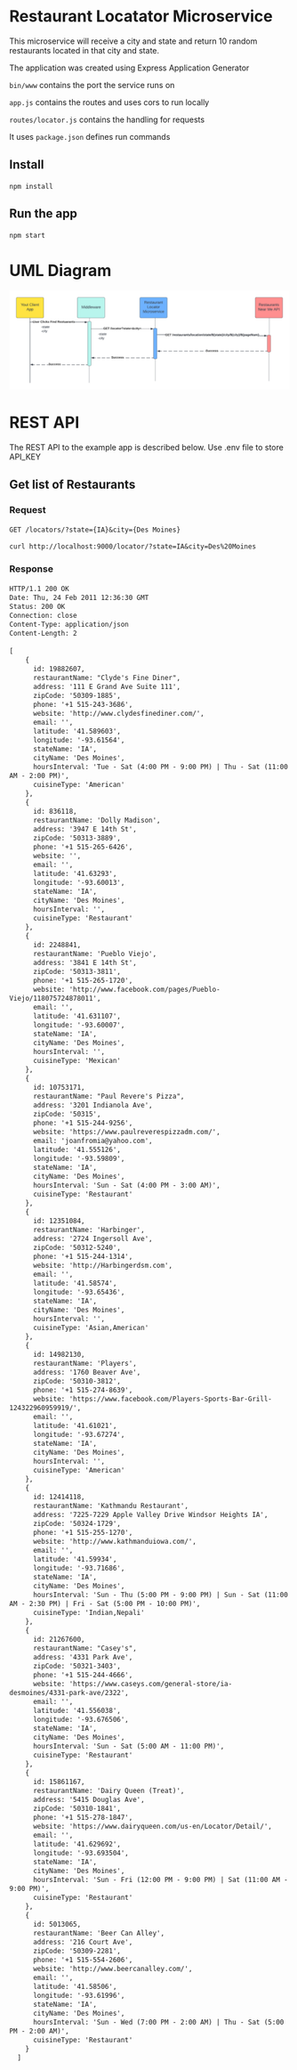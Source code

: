 # Restaurant Locatator Microservice

This microservice will receive a city and state and return 10 random restaurants located in that city and state.

The application was created using Express Application Generator

`bin/www` contains the port the service runs on

`app.js` contains the routes and uses cors to run locally

`routes/locator.js` contains the handling for requests

It uses `package.json` defines run commands

## Install

    npm install

## Run the app

    npm start

# UML Diagram
![UML](UML.png)

# REST API

The REST API to the example app is described below.
Use .env file to store API_KEY

## Get list of Restaurants

### Request

`GET /locators/?state={IA}&city={Des Moines}`

    curl http://localhost:9000/locator/?state=IA&city=Des%20Moines

### Response

    HTTP/1.1 200 OK
    Date: Thu, 24 Feb 2011 12:36:30 GMT
    Status: 200 OK
    Connection: close
    Content-Type: application/json
    Content-Length: 2

    [
        {
          id: 19882607,
          restaurantName: "Clyde's Fine Diner",
          address: '111 E Grand Ave Suite 111',
          zipCode: '50309-1885',
          phone: '+1 515-243-3686',
          website: 'http://www.clydesfinediner.com/',
          email: '',
          latitude: '41.589603',
          longitude: '-93.61564',
          stateName: 'IA',
          cityName: 'Des Moines',
          hoursInterval: 'Tue - Sat (4:00 PM - 9:00 PM) | Thu - Sat (11:00 AM - 2:00 PM)',
          cuisineType: 'American'
        },
        {
          id: 836118,
          restaurantName: 'Dolly Madison',
          address: '3947 E 14th St',
          zipCode: '50313-3889',
          phone: '+1 515-265-6426',
          website: '',
          email: '',
          latitude: '41.63293',
          longitude: '-93.60013',
          stateName: 'IA',
          cityName: 'Des Moines',
          hoursInterval: '',
          cuisineType: 'Restaurant'
        },
        {
          id: 2248841,
          restaurantName: 'Pueblo Viejo',
          address: '3841 E 14th St',
          zipCode: '50313-3811',
          phone: '+1 515-265-1720',
          website: 'http://www.facebook.com/pages/Pueblo-Viejo/118075724878011',
          email: '',
          latitude: '41.631107',
          longitude: '-93.60007',
          stateName: 'IA',
          cityName: 'Des Moines',
          hoursInterval: '',
          cuisineType: 'Mexican'
        },
        {
          id: 10753171,
          restaurantName: "Paul Revere's Pizza",
          address: '3201 Indianola Ave',
          zipCode: '50315',
          phone: '+1 515-244-9256',
          website: 'https://www.paulreverespizzadm.com/',
          email: 'joanfromia@yahoo.com',
          latitude: '41.555126',
          longitude: '-93.59809',
          stateName: 'IA',
          cityName: 'Des Moines',
          hoursInterval: 'Sun - Sat (4:00 PM - 3:00 AM)',
          cuisineType: 'Restaurant'
        },
        {
          id: 12351084,
          restaurantName: 'Harbinger',
          address: '2724 Ingersoll Ave',
          zipCode: '50312-5240',
          phone: '+1 515-244-1314',
          website: 'http://Harbingerdsm.com',
          email: '',
          latitude: '41.58574',
          longitude: '-93.65436',
          stateName: 'IA',
          cityName: 'Des Moines',
          hoursInterval: '',
          cuisineType: 'Asian,American'
        },
        {
          id: 14982130,
          restaurantName: 'Players',
          address: '1760 Beaver Ave',
          zipCode: '50310-3812',
          phone: '+1 515-274-8639',
          website: 'https://www.facebook.com/Players-Sports-Bar-Grill-124322960959919/',
          email: '',
          latitude: '41.61021',
          longitude: '-93.67274',
          stateName: 'IA',
          cityName: 'Des Moines',
          hoursInterval: '',
          cuisineType: 'American'
        },
        {
          id: 12414118,
          restaurantName: 'Kathmandu Restaurant',
          address: '7225-7229 Apple Valley Drive Windsor Heights IA',
          zipCode: '50324-1729',
          phone: '+1 515-255-1270',
          website: 'http://www.kathmanduiowa.com/',
          email: '',
          latitude: '41.59934',
          longitude: '-93.71686',
          stateName: 'IA',
          cityName: 'Des Moines',
          hoursInterval: 'Sun - Thu (5:00 PM - 9:00 PM) | Sun - Sat (11:00 AM - 2:30 PM) | Fri - Sat (5:00 PM - 10:00 PM)',
          cuisineType: 'Indian,Nepali'
        },
        {
          id: 21267600,
          restaurantName: "Casey's",
          address: '4331 Park Ave',
          zipCode: '50321-3403',
          phone: '+1 515-244-4666',
          website: 'https://www.caseys.com/general-store/ia-desmoines/4331-park-ave/2322',
          email: '',
          latitude: '41.556038',
          longitude: '-93.676506',
          stateName: 'IA',
          cityName: 'Des Moines',
          hoursInterval: 'Sun - Sat (5:00 AM - 11:00 PM)',
          cuisineType: 'Restaurant'
        },
        {
          id: 15861167,
          restaurantName: 'Dairy Queen (Treat)',
          address: '5415 Douglas Ave',
          zipCode: '50310-1841',
          phone: '+1 515-278-1847',
          website: 'https://www.dairyqueen.com/us-en/Locator/Detail/',
          email: '',
          latitude: '41.629692',
          longitude: '-93.693504',
          stateName: 'IA',
          cityName: 'Des Moines',
          hoursInterval: 'Sun - Fri (12:00 PM - 9:00 PM) | Sat (11:00 AM - 9:00 PM)',
          cuisineType: 'Restaurant'
        },
        {
          id: 5013065,
          restaurantName: 'Beer Can Alley',
          address: '216 Court Ave',
          zipCode: '50309-2281',
          phone: '+1 515-554-2606',
          website: 'http://www.beercanalley.com/',
          email: '',
          latitude: '41.58506',
          longitude: '-93.61996',
          stateName: 'IA',
          cityName: 'Des Moines',
          hoursInterval: 'Sun - Wed (7:00 PM - 2:00 AM) | Thu - Sat (5:00 PM - 2:00 AM)',
          cuisineType: 'Restaurant'
        }
      ]

